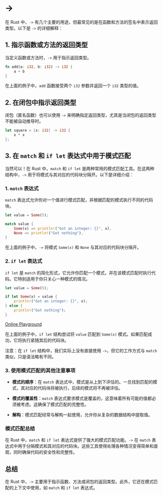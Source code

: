 # ->

在 Rust 中，`->` 有几个主要的用途，但最常见的是在函数和方法的签名中表示返回类型。以下是 `->` 的详细解释：

## 1. 指示函数或方法的返回类型

当定义函数或方法时，`->` 用于指示返回类型。

```rust
fn add(a: i32, b: i32) -> i32 {
    a + b
}
```

在上面的例子中，`add` 函数接受两个 `i32` 参数并返回一个 `i32` 类型的值。

## 2. 在闭包中指示返回类型

闭包（匿名函数）也可以使用 `->` 来明确指定返回类型，尤其是当闭包的返回类型不能被自动推导时。

```rust
let square = |x: i32| -> i32 {
    x * x
};
```

## 3. 在 `match` 和 `if let` 表达式中用于模式匹配

当然可以！在 Rust 中，`match` 和 `if let` 是两种常用的模式匹配工具。在这两种结构中，`->` 用于将模式与其对应的代码块分隔开。以下是详细介绍：

### 1. `match` 表达式

`match` 表达式允许你对一个值进行模式匹配，并根据匹配的模式执行不同的代码块。

```rust
let value = Some(5);

match value {
    Some(x) => println!("Got an integer: {}", x),
    None => println!("Got nothing"),
}
```

在上面的例子中，`->` 将模式 `Some(x)` 和 `None` 与其对应的代码块分隔开。

### 2. `if let` 表达式

`if let` 是 `match` 的简化形式，它允许你匹配一个模式，并在该模式匹配时执行代码。它特别适用于你只关心一种模式的情况。

```rust
let value = Some(5);

if let Some(x) = value {
    println!("Got an integer: {}", x);
} else {
    println!("Got nothing");
}
```

[Online Playground](https://play.rust-lang.org/?version=stable&mode=debug&edition=2021&code=fn+main%28%29+%7B%0A++++let+value+%3D+Some%286%29%3B%0A%0A++++match+value+%7B%0A++++++++Some%28x%29+%3D%3E+println%21%28%22Got+an+integer%3A+%7B%7D%22%2C+x%29%2C%0A++++++++None+%3D%3E+println%21%28%22Got+nothing%22%29%2C%0A++++%7D%0A%7D)

在上面的例子中，`if let` 结构尝试将 `value` 匹配到 `Some(x)` 模式。如果匹配成功，它将执行紧随其后的代码块。

注意：在 `if let` 结构中，我们实际上没有直接使用 `->`，但它的工作方式与 `match` 类似，只是语法略有不同。

### 3. 使用模式匹配的其他注意事项

- **模式的顺序**：在 `match` 表达式中，模式是从上到下评估的。一旦找到匹配的模式，其对应的代码块将被执行，后续的模式将不再被评估。

- **模式的覆盖性**：`match` 表达式要求模式是覆盖的，这意味着所有可能的值都必须被考虑。这确保了模式匹配的完整性。

- **解构**：模式匹配经常与解构一起使用，允许你从复杂的数据结构中提取值。

### 模式匹配总结

在 Rust 中，`match` 和 `if let` 表达式提供了强大的模式匹配功能。`->` 在 `match` 表达式中用于分隔模式和其对应的代码块。这些工具使得处理各种情况变得简单和直观，同时确保代码的安全性和完整性。

## 总结

在 Rust 中，`->` 主要用于指示函数、方法或闭包的返回类型。此外，它还在模式匹配的上下文中使用，如 `match` 和 `if let` 表达式。
